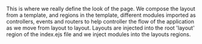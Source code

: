 This is where we really define the look of the page. We compose the layout from a template, and regions in the template, different modules imported as controllers, events and routers to help controller the flow of the application as we move from layout to layout. Layouts are injected into the root 'layout' region of the index.ejs file and we inject modules into the layouts regions.
